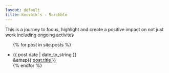 ```yaml
---
layout: default
title: Koushik's - Scribble
---
```

<p>This is a journey to focus, highlight and create a positive impact on not just work including ongoing activites </p>

<ul class="posts">

  {% for post in site.posts %}
    <li>
        <span>{{ post.date | date_to_string }}</span> <br/>
        &emsp<a href="{{ post.url }}" title="{{ post.title }}">{{ post.title }}</a>
    </li>
  {% endfor %}
    
</ul>
